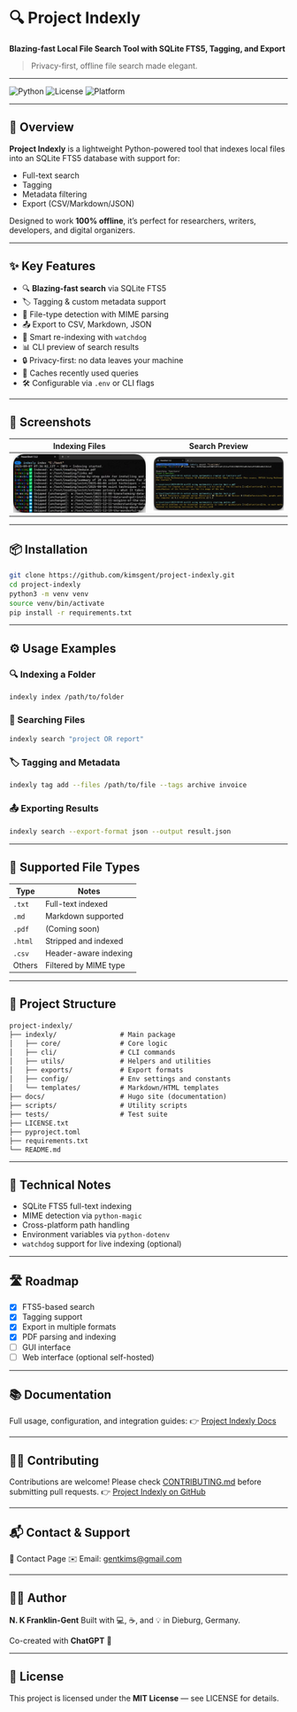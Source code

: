 # 🔍 Project Indexly
**Blazing-fast Local File Search Tool with SQLite FTS5, Tagging, and Export**

> Privacy-first, offline file search made elegant.

---

![Python](https://img.shields.io/badge/Python-3.9%2B-blue)
![License](https://img.shields.io/badge/License-MIT-green)
![Platform](https://img.shields.io/badge/Platform-Windows%20%7C%20Linux-lightgrey)

---

## 🚀 Overview
**Project Indexly** is a lightweight Python-powered tool that indexes local files into an SQLite FTS5 database with support for:

- Full-text search  
- Tagging  
- Metadata filtering  
- Export (CSV/Markdown/JSON)  

Designed to work **100% offline**, it’s perfect for researchers, writers, developers, and digital organizers.

---

## ✨ Key Features

- 🔍 **Blazing-fast search** via SQLite FTS5  
- 🏷️ Tagging & custom metadata support  
- 📁 File-type detection with MIME parsing  
- 📤 Export to CSV, Markdown, JSON  
- 🔁 Smart re-indexing with `watchdog`  
- 📊 CLI preview of search results  
- 🔒 Privacy-first: no data leaves your machine  
- 🧠 Caches recently used queries  
- 🛠️ Configurable via `.env` or CLI flags  

---

## 📸 Screenshots

| Indexing Files | Search Preview |
|----------------|----------------|
| ![Index](docs/static/images/indexly_indexing.png) | ![Search](docs/static/images/search-demo-placeholder.png) |

---

## 📦 Installation

```bash
git clone https://github.com/kimsgent/project-indexly.git
cd project-indexly
python3 -m venv venv
source venv/bin/activate
pip install -r requirements.txt
````

---

## ⚙️ Usage Examples

### 🔍 Indexing a Folder

```bash
indexly index /path/to/folder
```

### 🧠 Searching Files

```bash
indexly search "project OR report"
```

### 🏷️ Tagging and Metadata

```bash
indexly tag add --files /path/to/file --tags archive invoice
```

### 📤 Exporting Results

```bash
indexly search --export-format json --output result.json
```

---

## 📁 Supported File Types

| Type    | Notes                 |
| ------- | --------------------- |
| `.txt`  | Full-text indexed     |
| `.md`   | Markdown supported    |
| `.pdf`  | (Coming soon)         |
| `.html` | Stripped and indexed  |
| `.csv`  | Header-aware indexing |
| Others  | Filtered by MIME type |

---

## 🧱 Project Structure

```text
project-indexly/
├── indexly/                # Main package
│   ├── core/               # Core logic
│   ├── cli/                # CLI commands
│   ├── utils/              # Helpers and utilities
│   ├── exports/            # Export formats
│   ├── config/             # Env settings and constants
│   └── templates/          # Markdown/HTML templates
├── docs/                   # Hugo site (documentation)
├── scripts/                # Utility scripts
├── tests/                  # Test suite
├── LICENSE.txt
├── pyproject.toml
├── requirements.txt
└── README.md
```

---

## 🔐 Technical Notes

* SQLite FTS5 full-text indexing
* MIME detection via `python-magic`
* Cross-platform path handling
* Environment variables via `python-dotenv`
* `watchdog` support for live indexing (optional)

---

## 🛣️ Roadmap

* [x] FTS5-based search
* [x] Tagging support
* [x] Export in multiple formats
* [x] PDF parsing and indexing
* [ ] GUI interface
* [ ] Web interface (optional self-hosted)

---

## 📚 Documentation

Full usage, configuration, and integration guides:
👉 [Project Indexly Docs](https://iridescent-halva-048751.netlify.app/)

---

## 🧑‍💻 Contributing

Contributions are welcome!
Please check [CONTRIBUTING.md](./CONTRIBUTING.md) before submitting pull requests.
👉 [Project Indexly on GitHub](https://github.com/yourusername/project-indexly)

---

## 📬 Contact & Support

📩 Contact Page
✉️ Email: gentkims@gmail.com

---

## 👨‍💻 Author

**N. K Franklin-Gent**
Built with 💻, ☕, and 💡 in Dieburg, Germany.

Co-created with **ChatGPT** 🤝

---

## 📝 License

This project is licensed under the **MIT License** — see LICENSE for details.

